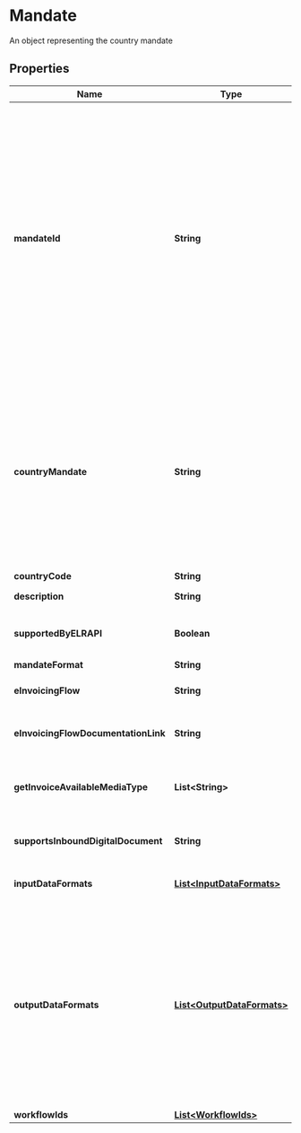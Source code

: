 

# Mandate

An object representing the country mandate

## Properties

| Name | Type | Description | Notes |
|------------ | ------------- | ------------- | -------------|
|**mandateId** | **String** | The &#x60;mandateId&#x60; is comprised of the country code, mandate type, and the network or regulation type (for example, AU-B2G-PEPPOL). Keep in mind the following when specifying a &#x60;mandateId&#x60;. - A country can have multiple mandate types (B2C, B2B, B2G). - A entity/company can opt in for multiple mandates. - A &#x60;mandateId&#x60; is the combination of country + mandate type + network/regulation. |  [optional] |
|**countryMandate** | **String** | **[LEGACY]** This field is retained for backward compatibility. It is recommended to use &#x60;mandateId&#x60; instead. The &#x60;countryMandate&#x60; similar to the &#x60;mandateId&#x60; is comprised of the country code, mandate type, and the network or regulation type (for example, AU-B2G-PEPPOL).  |  [optional] |
|**countryCode** | **String** | Country code |  [optional] |
|**description** | **String** | Mandate description |  [optional] |
|**supportedByELRAPI** | **Boolean** | Indicates whether this mandate supported by the ELR API |  [optional] |
|**mandateFormat** | **String** | Mandate format |  [optional] |
|**eInvoicingFlow** | **String** | The type of e-invoicing flow for this mandate |  [optional] |
|**eInvoicingFlowDocumentationLink** | **String** | Link to the documentation for this mandate&#39;s e-invoicing flow |  [optional] |
|**getInvoiceAvailableMediaType** | **List&lt;String&gt;** | List of available media types for downloading invoices for this mandate |  [optional] |
|**supportsInboundDigitalDocument** | **String** | Indicates whether this mandate supports inbound digital documents |  [optional] |
|**inputDataFormats** | [**List&lt;InputDataFormats&gt;**](InputDataFormats.md) | Format and version used when inputting the data |  [optional] |
|**outputDataFormats** | [**List&lt;OutputDataFormats&gt;**](OutputDataFormats.md) | Lists the supported output document formats for the country mandate. For countries where specifying an output document format is required (e.g., France), this array will contain the applicable formats. For other countries where output format selection is not necessary, the array will be empty. |  [optional] |
|**workflowIds** | [**List&lt;WorkflowIds&gt;**](WorkflowIds.md) | Workflow ID list |  [optional] |



